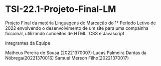 # TSI-22.1-Projeto-Final-LM

Projeto Final da matéria Linguagens de Marcação do 1° Período Letivo de 2022 envolvendo o desenvolvimento de um site para uma compainha ficcional, utilizando conceitos de HTML, CSS e Javascript

Integrantes da Equipe

Matheus Pereira de Sousa (20221370007)
Lucas Palmeira Dantas da Nóbrega(20221370016)
Samuel Merson Filho(20221370017)
